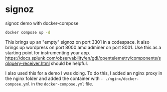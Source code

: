 # signoz
signoz demo with docker-compose 

```bash
docker compose up -d
```

This brings up an "empty" signoz on port 3301 in a codespace. It also brings up wordpress on port 8000 amd adminer on port 8001. Use this as a starting point for instrumenting your app. https://docs.splunk.com/observability/en/gdi/opentelemetry/components/sqlquery-receiver.html should be helpful.

I also used this for a demo I was doing. To do this, I added an nginx proxy in the nginx folder and added the container with `- ./nginx/docker-compose.yml` in the `docker-compose.yml` file.

